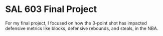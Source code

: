 # SAL 603 Final Project
For my final project, I focused on how the 3-point shot has impacted defensive metrics like blocks, defensive rebounds, and steals, in the NBA.
